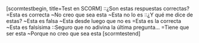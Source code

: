 [scormtestbegin, title=Test en SCORM]
::¿Son estas respuestas correctas?
=Esta es correcta
~No creo que sea esta
~Esta no lo es
::¿Y qué me dice de estas?
~Esta es falsa
~Esta desde luego que no es
=Esta es la correcta
~Esta es falsísima
::Seguro que no adivina la última pregunta...
=Tiene que ser esta
~Porque no creo que sea esta
[scormtestend]
